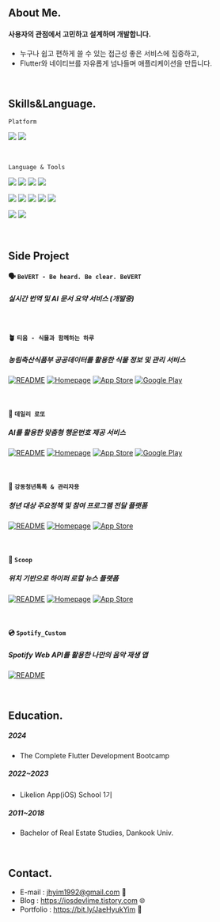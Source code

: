   ## About Me.
  #### 사용자의 관점에서 고민하고 설계하며 개발합니다.
  - 누구나 쉽고 편하게 쓸 수 있는 접근성 좋은 서비스에 집중하고,
  - Flutter와 네이티브를 자유롭게 넘나들며 애플리케이션을 만듭니다.
  
  <br> 
  
  ## Skills&Language.
  
  `Platform`

  <img src="https://img.shields.io/badge/iOS-5A29E4?style=flat&logo=iOS&logoColor=white"/> <img src="https://img.shields.io/badge/Flutter-02569B?style=flat&logo=flutter&logoColor=white"/>
  
  <br>
    
  `Language & Tools`
  
  <img src="https://img.shields.io/badge/Swift-F05138?style=flat&logo=swift&logoColor=white"/> <img src="https://img.shields.io/badge/SwiftUI-2396F3?style=flat&logo=Swift&logoColor=white"/> <img src="https://img.shields.io/badge/UIkit-2396F3?style=flat&logo=UIKit&logoColor=white"/> <img src="https://img.shields.io/badge/Combine-F05138?style=flat-square&logo=Swift&logoColor=white"/>

  <img src="https://img.shields.io/badge/Dart-0175C2?style=flat&logo=Dart&logoColor=white"/> <img src="https://img.shields.io/badge/Android%20Studio-009688?style=flat&logo=android-studio&logoColor=white"/> <img src="https://img.shields.io/badge/Bloc-3399FF?style=flat&logo=flutter&logoColor=white"/> <img src="https://img.shields.io/badge/Provider-0A6C24?style=flat&logo=flutter&logoColor=white"/> <img src="https://img.shields.io/badge/Riverpod-6B38FB?style=flat&logo=flutter&logoColor=white"/>

  <img src="https://img.shields.io/badge/Firebase-FFCA28?style=flat&logo=Firebase&logoColor=white"/> <img src="https://img.shields.io/badge/Figma-F24E1E?style=flat&logo=Figma&logoColor=white"/>

<br>

## Side Project

#### 🗣️ `BeVERT - Be heard. Be clear. BeVERT`
##### 실시간 번역 및 AI 문서 요약 서비스 (개발중)

 <br>
 
#### 🪴 `티움 - 식물과 함께하는 하루`
##### 농림축산식품부 공공데이터를 활용한 식물 정보 및 관리 서비스  

[![README](https://img.shields.io/badge/README-000000?style=rounded&logo=github&logoColor=white)](https://github.com/onthelots/tium) [![Homepage](https://img.shields.io/badge/Homepage-333333?style=rounded&logo=notion&logoColor=white)](https://momentous-wallet-0f7.notion.site/21a1c3f0e00380b4b1f9cc830a35b448) [![App Store](https://img.shields.io/badge/App%20Store-0D96F6?style=rounded&logo=apple&logoColor=white)](https://apps.apple.com/kr/app/%ED%8B%B0%EC%9B%80-%EC%8B%9D%EB%AC%BC%EA%B3%BC-%ED%95%A8%EA%BB%98%ED%95%98%EB%8A%94-%ED%95%98%EB%A3%A8/id6747629769) [![Google Play](https://img.shields.io/badge/Google%20Play-2E7D32?style=rounded&logo=google-play&logoColor=white)](https://play.google.com/store/apps/details?id=com.tium.tium&hl=ko)

<br>

#### 🎈 `데일리 로또` 
##### AI를 활용한 맞춤형 행운번호 제공 서비스  

[![README](https://img.shields.io/badge/README-000000?style=rounded&logo=github&logoColor=white)](https://github.com/onthelots/dailylotto) [![Homepage](https://img.shields.io/badge/Homepage-333333?style=rounded&logo=notion&logoColor=white)](https://momentous-wallet-0f7.notion.site/1a81c3f0e003806980e5e8bd7732fa83?pvs=74) [![App Store](https://img.shields.io/badge/App%20Store-0D96F6?style=rounded&logo=apple&logoColor=white)](https://apps.apple.com/kr/app/%EB%8D%B0%EC%9D%BC%EB%A6%AC%EB%A1%9C%EB%98%90/id6742641988) [![Google Play](https://img.shields.io/badge/Google%20Play-2E7D32?style=rounded&logo=google-play&logoColor=white)](https://play.google.com/store/apps/details?id=com.lime.dailylotto.dailylotto&hl=ko)

<br>

#### 🔖 `강동청년톡톡 & 관리자용`
##### 청년 대상 주요정책 및 참여 프로그램 전달 플랫폼  

[![README](https://img.shields.io/badge/README-000000?style=rounded&logo=github&logoColor=white)](https://github.com/onthelots/gd_youth_talk) [![Homepage](https://img.shields.io/badge/Homepage-333333?style=rounded&logo=notion&logoColor=white)](https://momentous-wallet-0f7.notion.site/1681c3f0e003806c9b50dde42728413a) [![App Store](https://img.shields.io/badge/App%20Store-0D96F6?style=rounded&logo=apple&logoColor=white)](https://apps.apple.com/kr/app/%EA%B0%95%EB%8F%99%EC%B2%AD%EB%85%84%ED%86%A1%ED%86%A1/id6739631810)

<br>

#### 🍨 `Scoop`  
##### 위치 기반으로 하이퍼 로컬 뉴스 플랫폼  

[![README](https://img.shields.io/badge/README-000000?style=rounded&logo=github&logoColor=white)](https://github.com/onthelots/Scoop) [![Homepage](https://img.shields.io/badge/Homepage-333333?style=rounded&logo=notion&logoColor=white)](https://www.notion.so/onthelots/32eb5fa184c14426a4f32b654f76ec0e?v=96817719164f49e398abae2bc4c8565c&pvs=4) [![App Store](https://img.shields.io/badge/App%20Store-0D96F6?style=rounded&logo=apple&logoColor=white)](https://apps.apple.com/kr/app/scoop/id6466811453)

<br>

#### 💿 `Spotify_Custom`
##### Spotify Web API를 활용한 나만의 음악 재생 앱  

[![README](https://img.shields.io/badge/README-000000?style=rounded&logo=github&logoColor=white)](https://github.com/onthelots/Spotify_App)


  <br>
  
  ## Education.
  ##### 2024
  - The Complete Flutter Development Bootcamp
 
  ##### 2022~2023
  - Likelion App(iOS) School 1기

  ##### 2011~2018
  - Bachelor of Real Estate Studies, Dankook Univ.
  
  <br>
  
  ## Contact.
  
  - E-mail : jhyim1992@gmail.com 📨
  - Blog : https://iosdevlime.tistory.com 🌐
  - Portfolio : https://bit.ly/JaeHyukYim 💎
